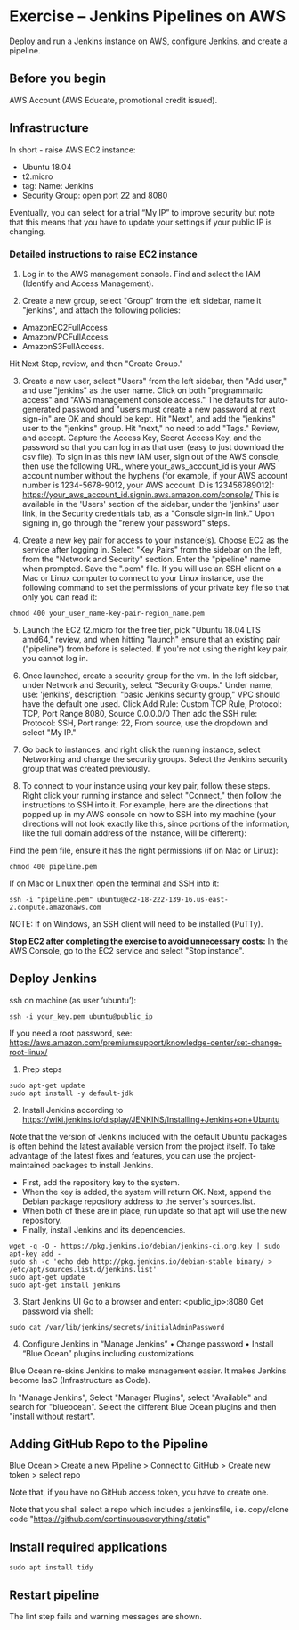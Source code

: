 # Exercise – Jenkins Pipelines on AWS
Deploy and run a Jenkins instance on AWS, configure Jenkins, and create a pipeline.

## Before you begin
AWS Account (AWS Educate, promotional credit issued).

## Infrastructure
In short - raise AWS EC2 instance:
* Ubuntu 18.04
* t2.micro
* tag: Name: Jenkins
* Security Group: open port 22 and 8080

Eventually, you can select for a trial “My IP” to improve security but note that this means that you have to update your settings if your public IP is changing.

### Detailed instructions to raise EC2 instance
1) Log in to the AWS management console. Find and select the IAM (Identify and Access Management).

2) Create a new group, select "Group" from the left sidebar, name it "jenkins", and attach the following policies:
* AmazonEC2FullAccess
* AmazonVPCFullAccess
* AmazonS3FullAccess.

Hit Next Step, review, and then "Create Group."

3) Create a new user, select "Users" from the left sidebar, then "Add user," and use "jenkins" as the user name. Click on both "programmatic access" and "AWS management console access." The defaults for auto-generated password and "users must create a new password at next sign-in" are OK and should be kept. Hit "Next", and add the "jenkins" user to the "jenkins" group. Hit "next," no need to add "Tags." Review, and accept. Capture the Access Key, Secret Access Key, and the password so that you can log in as that user (easy to just download the csv file).
To sign in as this new IAM user, sign out of the AWS console, then use the following URL, where your_aws_account_id is your AWS account number without the hyphens (for example, if your AWS account number is 1234-5678-9012, your AWS account ID is 123456789012):
https://your_aws_account_id.signin.aws.amazon.com/console/
This is available in the 'Users' section of the sidebar, under the 'jenkins' user link, in the Security credentials tab, as a "Console sign-in link."
Upon signing in, go through the "renew your password" steps.

4) Create a new key pair for access to your instance(s). Choose EC2 as the service after logging in. Select "Key Pairs" from the sidebar on the left, from the "Network and Security" section. Enter the "pipeline" name when prompted. Save the ".pem" file.
If you will use an SSH client on a Mac or Linux computer to connect to your Linux instance, use the following command to set the permissions of your private key file so that only you can read it:
```shell
chmod 400 your_user_name-key-pair-region_name.pem
```
5) Launch the EC2 t2.micro for the free tier, pick "Ubuntu 18.04 LTS amd64," review, and when hitting "launch" ensure that an existing pair ("pipeline") from before is selected. If you're not using the right key pair, you cannot log in.

6) Once launched, create a security group for the vm. In the left sidebar, under Network and Security, select "Security Groups." Under name, use: 'jenkins', description: "basic Jenkins security group," VPC should have the default one used. Click Add Rule: Custom TCP Rule, Protocol: TCP, Port Range 8080, Source 0.0.0.0/0 Then add the SSH rule: Protocol: SSH, Port range: 22, From source, use the dropdown and select "My IP."

7) Go back to instances, and right click the running instance, select Networking and change the security groups. Select the Jenkins security group that was created previously.

8) To connect to your instance using your key pair, follow these steps. Right click your running instance and select "Connect," then follow the instructions to SSH into it. For example, here are the directions that popped up in my AWS console on how to SSH into my machine (your directions will not look exactly like this, since portions of the information, like the full domain address of the instance, will be different):

Find the pem file, ensure it has the right permissions (if on Mac or Linux):
```shell
chmod 400 pipeline.pem
```

If on Mac or Linux then open the terminal and SSH into it:
```shell
ssh -i "pipeline.pem" ubuntu@ec2-18-222-139-16.us-east-2.compute.amazonaws.com
```

NOTE: If on Windows, an SSH client will need to be installed (PuTTy).

**Stop EC2 after completing the exercise to avoid unnecessary costs:**
In the AWS Console, go to the EC2 service and select "Stop instance".


## Deploy Jenkins
ssh on machine (as user ‘ubuntu’):
```shell
ssh -i your_key.pem ubuntu@public_ip
```
If you need a root password, see: https://aws.amazon.com/premiumsupport/knowledge-center/set-change-root-linux/

1. Prep steps
```shell
sudo apt-get update
sudo apt install -y default-jdk
```

2. Install Jenkins according to https://wiki.jenkins.io/display/JENKINS/Installing+Jenkins+on+Ubuntu

Note that the version of Jenkins included with the default Ubuntu packages is often behind the latest available version from the project itself. To take advantage of the latest fixes and features, you can use the project-maintained packages to install Jenkins.
* First, add the repository key to the system.
* When the key is added, the system will return OK. Next, append the Debian package repository address to the server's sources.list.
* When both of these are in place, run update so that apt will use the new repository.
* Finally, install Jenkins and its dependencies.

```shell
wget -q -O - https://pkg.jenkins.io/debian/jenkins-ci.org.key | sudo apt-key add -
sudo sh -c 'echo deb http://pkg.jenkins.io/debian-stable binary/ > /etc/apt/sources.list.d/jenkins.list'
sudo apt-get update
sudo apt-get install jenkins
```

3. Start Jenkins UI
Go to a browser and enter: <public_ip>:8080
Get password via shell:
```shell
sudo cat /var/lib/jenkins/secrets/initialAdminPassword
```

4. Configure Jenkins in “Manage Jenkins”
•	Change password
•	Install “Blue Ocean” plugins including customizations

Blue Ocean re-skins Jenkins to make management easier. It makes Jenkins become IasC (Infrastructure as Code).

In "Manage Jenkins", Select "Manager Plugins", select "Available" and search for "blueocean".
Select the different Blue Ocean plugins and then "install without restart".


## Adding GitHub Repo to the Pipeline 
Blue Ocean > Create a new Pipeline > Connect to GitHub > Create new token > select repo

Note that, if you have no GitHub access token, you have to create one.

Note that you shall select a repo which includes a jenkinsfile, i.e. copy/clone code "https://github.com/continuouseverything/static"

## Install required applications
```shell
sudo apt install tidy
```

## Restart pipeline
The lint step fails and warning messages are shown.
